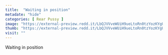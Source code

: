 ```yaml
---
title:  "Waiting in position"
metadate: "hide"
categories: [ Rear Pussy ]
image: "https://external-preview.redd.it/LbQJVVveWUiH9ueLtoRn0tzYozKYgUoab6FbF9xWv3Y.jpg?auto=webp&s=68226ea9703e402ec998ef835447f6d80430468b"
thumb: "https://external-preview.redd.it/LbQJVVveWUiH9ueLtoRn0tzYozKYgUoab6FbF9xWv3Y.jpg?width=960&crop=smart&auto=webp&s=a2bb42c47fb824b679d8e2df0530298f8cd691e8"
visit: ""
---
```

Waiting in position
